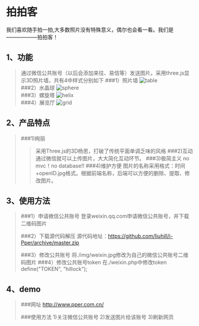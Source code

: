 拍拍客
====

我们喜欢随手拍一拍,大多数照片没有特殊意义，偶尔也会看一看。我们是——————拍拍客！

1、功能
----
>通过微信公共账号（以后会添加来往、易信等）发送图片。采用three.js显示3D照片墙，共有4中样式分别如下
>###1）照片墙
>![table](http://www.pper.com.cn/img/table.gif)  
>###2）水晶球
>![sphere](http://www.pper.com.cn/img/sphere.gif)  
>###3）螺旋塔
>![helix](http://www.pper.com.cn/img/helix.gif)  
>###4）展览厅
>![grid](http://www.pper.com.cn/img/grid.gif)  


2、产品特点
----
>###1)绚丽
>>采用Three.js的3D杨思，打破了传统平面单调乏味的风格
>###2)互动
>>通过微信就可以上传图片，大大简化互动环节。
>###3)极简主义
>>no mvc！no database!!
>###4)维护方便
>>图片的名称采用格式：时间+openID.jpg格式。根据前端名称，后端可以方便的删除、提取、修改图片。

3、使用方法
----
>###1）申请微信公共账号
>登录weixin.qq.com申请微信公共账号，并下载二维码图片
>
>###2）下载源代码解压
>源代码地址：https://github.com/liuhill/i-Pper/archive/master.zip
>
>###3）修改公共账号
>将./img/weixin.jpg修改为自己的微信公共账号二维码图片
>###4）修改公共账号token
>在./weixin.php中修改token
>		define("TOKEN", "hillock");


4、demo
----
>###网址
>http://www.pper.com.cn/
>
>###使用方法
>1)关注微信公共账号
>2)发送图片给该账号
>3)刷新网页


